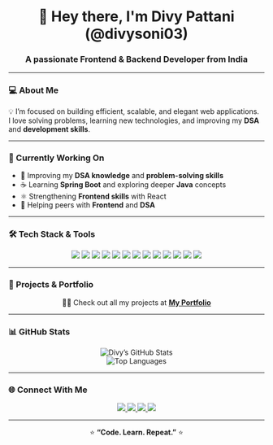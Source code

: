 <h1 align="center">👋 Hey there, I'm Divy Pattani (@divysoni03)</h1>
<h3 align="center">A passionate Frontend & Backend Developer from India</h3>

---

### 💻 About Me
💡 I’m focused on building efficient, scalable, and elegant web applications.  
I love solving problems, learning new technologies, and improving my **DSA** and **development skills**.

---

### 🧠 Currently Working On
- 🚀 Improving my **DSA knowledge** and **problem-solving skills**  
- ☕ Learning **Spring Boot** and exploring deeper **Java** concepts  
- ⚛️ Strengthening **Frontend skills** with React  
- 💬 Helping peers with **Frontend** and **DSA**  

---

### 🛠 Tech Stack & Tools

<p align="center">
  <img src="https://img.shields.io/badge/C++-%2300599C.svg?style=for-the-badge&logo=c%2B%2B&logoColor=white" />
  <img src="https://img.shields.io/badge/Java-%23ED8B00.svg?style=for-the-badge&logo=java&logoColor=white" />
  <img src="https://img.shields.io/badge/Python-%233776AB.svg?style=for-the-badge&logo=python&logoColor=white" />
  <img src="https://img.shields.io/badge/JavaScript-%23323330.svg?style=for-the-badge&logo=javascript&logoColor=%23F7DF1E" />
  <img src="https://img.shields.io/badge/React-%2361DAFB.svg?style=for-the-badge&logo=react&logoColor=black" />
  <img src="https://img.shields.io/badge/SpringBoot-%236DB33F.svg?style=for-the-badge&logo=springboot&logoColor=white" />
  <img src="https://img.shields.io/badge/MongoDB-%2347A248.svg?style=for-the-badge&logo=mongodb&logoColor=white" />
  <img src="https://img.shields.io/badge/MySQL-%2300f.svg?style=for-the-badge&logo=mysql&logoColor=white" />
  <img src="https://img.shields.io/badge/HTML5-%23E34F26.svg?style=for-the-badge&logo=html5&logoColor=white" />
  <img src="https://img.shields.io/badge/CSS3-%231572B6.svg?style=for-the-badge&logo=css3&logoColor=white" />
  <img src="https://img.shields.io/badge/Postman-%23FF6C37.svg?style=for-the-badge&logo=postman&logoColor=white" />
  <img src="https://img.shields.io/badge/Linux-%23FCC624.svg?style=for-the-badge&logo=linux&logoColor=black" />
  <img src="https://img.shields.io/badge/Git-%23F05033.svg?style=for-the-badge&logo=git&logoColor=white" />
</p>

---

### 📂 Projects & Portfolio

<p align="center">
  👨‍💻 Check out all my projects at  
  <a href="https://divysoni03.github.io/myportfolio/" target="_blank"><b>My Portfolio</b></a>
</p>

---

### 📊 GitHub Stats

<p align="center">
  <img src="https://github-readme-stats.vercel.app/api?username=divysoni03&show_icons=true&theme=tokyonight&hide_border=true" alt="Divy’s GitHub Stats" />
  <br/>
  <img src="https://github-readme-stats.vercel.app/api/top-langs/?username=divysoni03&layout=compact&theme=tokyonight&hide_border=true" alt="Top Languages" />
</p>

---

### 🌐 Connect With Me

<p align="center">
  <a href="https://linkedin.com/in/divysoni03" target="_blank">
    <img src="https://img.shields.io/badge/LinkedIn-blue?style=for-the-badge&logo=linkedin&logoColor=white" />
  </a>
  <a href="https://instagram.com/divyysoni" target="_blank">
    <img src="https://img.shields.io/badge/Instagram-E4405F?style=for-the-badge&logo=instagram&logoColor=white" />
  </a>
  <a href="https://leetcode.com/divysoni03/" target="_blank">
    <img src="https://img.shields.io/badge/LeetCode-FFA116?style=for-the-badge&logo=leetcode&logoColor=black" />
  </a>
  <a href="https://monkeytype.com/profile/divysoni03" target="_blank">
    <img src="https://img.shields.io/badge/MonkeyType-%23000000.svg?style=for-the-badge&logo=monkeytype&logoColor=yellow" />
  </a>
</p>

---

<p align="center">⭐ <b>“Code. Learn. Repeat.”</b> ⭐</p>
